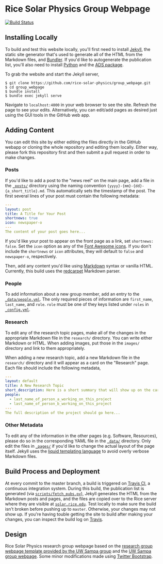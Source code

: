 # Rice Solar Physics Group Webpage
[![Build Status](https://travis-ci.org/rice-solar-physics/group_webpage.svg?branch=master)](https://travis-ci.org/rice-solar-physics/group_webpage)

## Installing Locally
To build and test this website locally, you'll first need to install [Jekyll](https://jekyllrb.com/), the static site generator that's used to generate all of the HTML from the Markdown files, and [Bundler](http://bundler.io/). If you'd like to autogenerate the publication list, you'll also need to install [Python](https://www.python.org/) and the [ADS package](https://github.com/andycasey/ads).

To grab the website and start the Jekyll server,
```Shell
$ git clone https://github.com/rice-solar-physics/group_webpage.git
$ cd group_webpage
$ bundle install
$ bundle exec jekyll serve
```
Navigate to `localhost:4000` in your web browser to see the site. Refresh the page to see your edits. Alternatively, you can edit/add pages as desired just using the GUI tools in the GitHub web app.

## Adding Content
You can edit this site by either editing the files directly in the GitHub webapp or cloning the whole repository and editing them locally. Either way, please fork this repository first and then submit a pull request in order to make changes.

### Posts
If you'd like to add a post to the "news reel" on the main page, add a file in the [`_posts/`](_posts/) directory using the naming convention `{yyyy}-{mm}-{dd}-{a_short_title}.md`. This automatically sets the timestamp of the post. The first several lines of your post must contain the following metadata:
```yaml
---
layout: post
title: A Title for Your Post
shortnews: true
icon: newspaper-o
---
The content of your post goes here...
```
If you'd like your post to appear on the front page as a link, set `shortnews: false`. Set the `icon` option as any of the [Font Awesome icons](http://fontawesome.io/icons/). If you don't include the `shortnews` or `icon` attributes, they will default to `false` and `newspaper-o`, respectively.

Then, add any content you'd like using [Markdown](https://github.com/adam-p/markdown-here/wiki/Markdown-Cheatsheet) syntax or vanilla HTML. Currently, this build uses the [redcarpet](https://github.com/vmg/redcarpet) Markdown parser.

### People
To add information about a new group member, add an entry to the [`_data/people.yml`](_data/people.yml). The only required pieces of information are `first_name`, `last_name`, and `role`. `role` must be one of they keys listed under `roles` in [`_config.yml`](_config.yml).

### Research
To edit any of the research topic pages, make all of the changes in the appropriate Markdown file in the `research/` directory. You can write either Markdown or HTML. When adding images, put those in the `images/` directory and link to them appropriately.

When adding a new research topic, add a new Markdown file in the `research/` directory and it will appear as a card on the "Research" page. Each file should include the following metadata,
```yaml
---
layout: default
title: A New Research Topic
short_description: Here is a short summary that will show up on the card
people:
  - last_name_of_person_a_working_on_this_project
  - last_name_of_person_b_working_on_this_project
---
The full description of the project should go here...
```

### Other Metadata
To edit any of the information in the other pages (e.g. Software, Resources), please do so in the corresponding YAML file in the [`_data/`](_data/) directory. Only edit the files in [`_pages/`](_pages/) if you'd like to change the actual layout of the page itself. Jekyll uses the [liquid templating language](https://shopify.github.io/liquid/) to avoid overly verbose Markdown files.

## Build Process and Deployment
At every commit to the master branch, a build is triggered on [Travis CI](https://travis-ci.org/rice-solar-physics/group_webpage), a continuous integration system. During this build, the publication list is generated (via [`scripts/fetch_pubs.py`](scripts/fetch_pubs.py)), Jekyll generates the HTML from the Markdown posts and pages, and the files are copied over to the Rice server where they are visible at [`solar.rice.edu`](http://solar.rice.edu). Test locally to make sure the build isn't broken before pushing up to `master`. Otherwise, your changes may not show up. If you're having touble getting the site to build after making your changes, you can inspect the build log on [Travis](https://travis-ci.org/rice-solar-physics/group_webpage).

## Design
Rice Solar Physics research group webpage based on the [research group webpage template provided by the UW Sampa group](https://github.com/uwsampa/research-group-web) and the [UW Sampa group webpage](http://sampa.cs.washington.edu/). Some minor modifications made using [Twitter Bootstrap](https://getbootstrap.com/).

